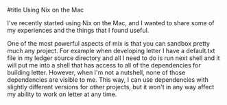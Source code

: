 #title Using Nix on the Mac

I've recently started using Nix on the Mac, and I wanted to share some of my
experiences and the things that I found useful.

One of the most powerful aspects of mix is that you can sandbox pretty much
any project.  For example when developing letter I have a default.txt file
in my ledger source directory and all I need to do is run next shell and it
will put me into a shell that has access to all of the dependencies for
building letter.  However, when I'm not a nutshell, none of those
dependencies are visible to me.  This way, I can use dependencies with
slightly different versions for other projects, but it won't in any way
affect my ability to work on letter at any time.

